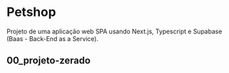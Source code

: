# Petshop

Projeto de uma aplicação web SPA usando Next.js, Typescript e Supabase
(Baas - Back-End as a Service).

## 00_projeto-zerado
